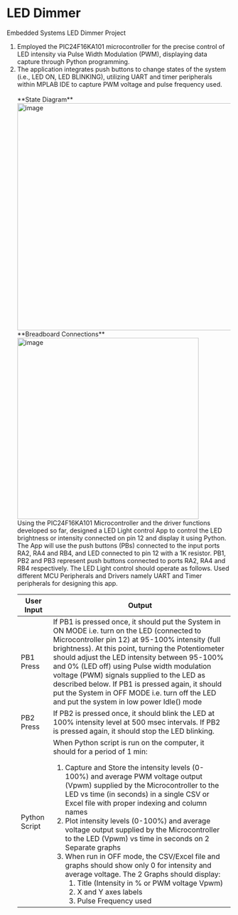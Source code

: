 # LED Dimmer
Embedded Systems LED Dimmer Project

<ol><li>Employed the PIC24F16KA101 microcontroller for the precise control of LED intensity via Pulse Width Modulation (PWM), displaying data capture through Python programming.</li>
<li>The application integrates push buttons to change states of the system (i.e., LED ON, LED BLINKING), utilizing UART and timer peripherals within MPLAB IDE to capture PWM voltage and pulse frequency used.</li>
<br>
**State Diagram**

<img width="511" alt="image" src="https://github.com/zahwafatima/LEDdimmer/assets/95236604/ccbda479-d89d-45e3-83c8-de59ede90859">

<br>
**Breadboard Connections**

<img width="408" alt="image" src="https://github.com/zahwafatima/LEDdimmer/assets/95236604/68522839-75b1-4efa-a747-2fb6438b0150">

<br>
Using the PIC24F16KA101 Microcontroller and the driver functions developed so far, designed a LED Light control App to control the LED brightness or intensity connected on pin 12 and display it using Python. The App will use the push buttons (PBs) connected to the input ports RA2, RA4 and RB4, and LED connected to pin 12 with a 1K resistor.
PB1, PB2 and PB3 represent push buttons connected to ports RA2, RA4 and RB4 respectively. The
LED Light control should operate as follows. Used different MCU Peripherals and Drivers namely UART and Timer peripherals for designing this app.

| User Input    | Output |
| ------------- | ------ |
| PB1 Press  | If PB1 is pressed once, it should put the System in ON MODE i.e. turn on the LED (connected to Microcontroller pin 12) at 95-100% intensity (full brightness). At this point, turning the Potentiometer should adjust the LED intensity between 95-100% and 0% (LED off) using Pulse width modulation voltage (PWM) signals supplied to the LED as described below. If PB1 is pressed again, it should put the System in OFF MODE i.e. turn off the LED and put the system in low power Idle() mode   |
| PB2 Press | If PB2 is pressed once, it should blink the LED at 100% intensity level at 500 msec intervals. If PB2 is pressed again, it should stop the LED blinking. |
| Python Script | When Python script is run on the computer, it should for a period of 1 min: <ol><li>Capture and Store the intensity levels (0-100%) and average PWM voltage output (Vpwm) supplied by the Microcontroller to the LED vs time (in seconds) in a single CSV or Excel file with proper indexing and column names</li> <li>Plot intensity levels (0-100%) and average voltage output supplied by the Microcontroller to the LED (Vpwm) vs time in seconds on 2 Separate graphs</li> <li>When run in OFF mode, the CSV/Excel file and graphs should show only 0 for intensity and average voltage. The 2 Graphs should display: <ol><li>Title (Intensity in % or PWM voltage Vpwm)</li> <li>X and Y axes labels</li> <li>Pulse Frequency used</li></li></ol> |







